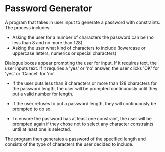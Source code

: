 # Password Generator

A program that takes in user input to generate a password with constraints.
The process includes:

* Asking the user for a number of characters the password can be (no less than 8 and no more than 128)
* Asking the user what kind of characters to include (lowercase or uppercase letters, numerics or special characters)

Dialogue boxes appear prompting the user for input. If it requires text, the user inputs text. If it requries a 'yes' or 'no' answer, the user clicks 'OK' for 'yes' or 'Cancel' for 'no'.

* If the user puts less than 8 characters or more than 128 characters for the password length, the user will be prompted continuously until they put a valid number for length.

* If the user refuses to put a password length, they will continuously be prompted to do so.

* To ensure the password has at least one constraint, the user will be prompted again if they chose not to select any character constraints until at least one is selected.

The program then generates a password of the specified length and consists of the type of characters the user decided to include. 